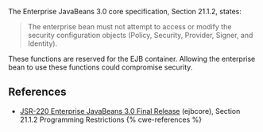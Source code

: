 The Enterprise JavaBeans 3.0 core specification, Section 21.1.2, states:

> The enterprise bean must not attempt to access or modify the security configuration objects (Policy, Security, Provider, Signer, and Identity).

These functions are reserved for the EJB container. Allowing the enterprise bean to use these functions could compromise security.


## References
* [ JSR-220 Enterprise JavaBeans 3.0 Final Release](http://jcp.org/aboutJava/communityprocess/final/jsr220/index.html) (ejbcore), Section 21.1.2 Programming Restrictions
{% cwe-references %}
